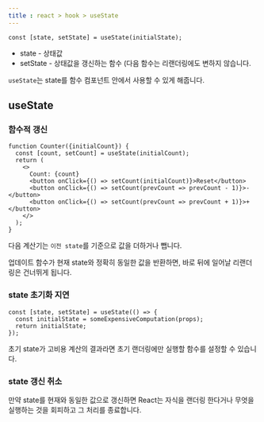 ```yaml
---
title : react > hook > useState
---
```




```react 
const [state, setState] = useState(initialState);
```

- state - 상태값
- setState - 상태값을 갱신하는 함수 (다음 함수는 리랜더링에도 변하지 않습니다.



`useState`는 state를 함수 컴포넌트 안에서 사용할 수 있게 해줍니다.

## useState



### 함수적 갱신

```react
function Counter({initialCount}) {
  const [count, setCount] = useState(initialCount);
  return (
    <>
      Count: {count}
      <button onClick={() => setCount(initialCount)}>Reset</button>
      <button onClick={() => setCount(prevCount => prevCount - 1)}>-</button>
      <button onClick={() => setCount(prevCount => prevCount + 1)}>+</button>
    </>
  );
}
```

다음 계산기는 `이전 state`를 기준으로 값을 더하거나 뺍니다.

업데이트 함수가 현재 state와 정확히 동일한 값을 반환하면, 바로 뒤에 일어날 리랜더링은 건너뛰게 됩니다.



### state 초기화  지연

```react
const [state, setState] = useState(() => {
  const initialState = someExpensiveComputation(props);
  return initialState;
});
```

초기 state가 고비용 계산의 결과라면 초기 랜더링에만 실행할 함수를 설정할 수 있습니다.



### state 갱신 취소

만약 state를 현재와 동일한 값으로 갱신하면 
React는 자식을 랜더링 한다거나 무엇을 실행하는 것을 회피하고 그 처리를 종료합니다.

